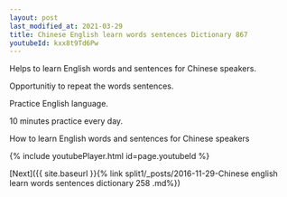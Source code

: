 ```yaml
---
layout: post
last_modified_at: 2021-03-29
title: Chinese English learn words sentences Dictionary 867 
youtubeId: kxx8t9Td6Pw
---
```

 
 
Helps to learn English words and sentences for Chinese speakers.

Opportunitiy to repeat the words sentences. 

Practice English language. 
 
10 minutes practice every day. 
 
How to learn English words and sentences for Chinese speakers 
 
{% include youtubePlayer.html id=page.youtubeId %}
 
 
[Next]({{ site.baseurl }}{% link  split1/_posts/2016-11-29-Chinese english learn words sentences dictionary 258 .md%})
 
